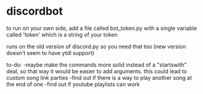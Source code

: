 # discordbot

to run on your own side, add a file called bot_token.py with a single variable called 'token' which is a string of your token

runs on the old version of discord.py so you need that too (new version doesn't seem to have ytdl support)

to-do:
	-maybe make the commands more solid instead of a "startswith" deal, so that way it would be easier to add arguments. this could lead to custom song link parties
	-find out if there is a way to play another song at the end of one
	-find out if youtube playlists can work